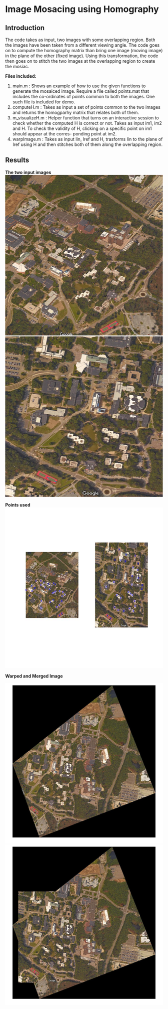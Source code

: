 # **Image Mosacing using Homography**

## **Introduction**
The code takes as input, two images with some overlapping region. Both the images have been taken from a different viewing
angle. The code goes on to compute the homography matrix than bring one image (moving image) in the plane of the other (fixed
image). Using this transformation, the code then goes on to stitch the two images at the overlapping region to create the
mosiac.

**Files included:** <br/>
1. main.m : Shows an example of how to use the given functions to generate the mosaiced image. Require a file called points.mat that includes the co-ordinates of points common to both the images. One such file is included for demo. <br/>
2. computeH.m : Takes as input a set of points common to the two images and returns the homogparhy matrix that relates both of 
  them. <br/>
3. m_visualizeH.m : Helper function that turns on an interactive session to check whether the computed H is correct or not.
  Takes as input im1, im2 and H. To check the validity of H, clicking on a specific point on im1 should appear at the corres-
  ponding point at im2. <br/>
4. warpImage.m : Takes as input Iin, Iref and H, trasforms Iin to the plane of Iref using H and then stitches both of them
  along the overlapping region.

## **Results**

**The two input images** <br/>
<img src="https://github.com/pratik18v/Image-Mosaicing/blob/master/sbu1.jpg" height="512" width="512"> <img src="https://github.com/pratik18v/Image-Mosaicing/blob/master/sbu2.jpg" height="512" width="512">

**Points used** <br/>
<img src="https://github.com/pratik18v/Image-Mosaicing/blob/master/points_used.jpg" height="512" width="512">

**Warped and Merged Image** <br/>

<img src="https://github.com/pratik18v/Image-Mosaicing/blob/master/sbu1_warped.jpg" height="512" width="512"> <img src="https://github.com/pratik18v/Image-Mosaicing/blob/master/sbu_merged.jpg" height="512" width="512">


